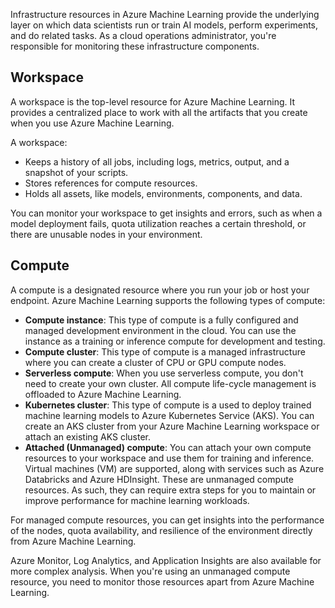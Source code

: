 Infrastructure resources in Azure Machine Learning provide the underlying layer on which data scientists run or train AI models, perform experiments, and do related tasks. As a cloud operations administrator, you're responsible for monitoring these infrastructure components.

## Workspace

A workspace is the top-level resource for Azure Machine Learning. It provides a centralized place to work with all the artifacts that you create when you use Azure Machine Learning.

A workspace:

- Keeps a history of all jobs, including logs, metrics, output, and a snapshot of your scripts.
- Stores references for compute resources.
- Holds all assets, like models, environments, components, and data.

You can monitor your workspace to get insights and errors, such as when a model deployment fails, quota utilization reaches a certain threshold, or there are unusable nodes in your environment.

## Compute

A compute is a designated resource where you run your job or host your endpoint. Azure Machine Learning supports the following types of compute:

- **Compute instance**: This type of compute is a fully configured and managed development environment in the cloud. You can use the instance as a training or inference compute for development and testing.
- **Compute cluster**: This type of compute is a managed infrastructure where you can create a cluster of CPU or GPU compute nodes.
- **Serverless compute**: When you use serverless compute, you don't need to create your own cluster. All compute life-cycle management is offloaded to Azure Machine Learning.
- **Kubernetes cluster**: This type of compute is a used to deploy trained machine learning models to Azure Kubernetes Service (AKS). You can create an AKS cluster from your Azure Machine Learning workspace or attach an existing AKS cluster.
- **Attached (Unmanaged) compute**: You can attach your own compute resources to your workspace and use them for training and inference. Virtual machines (VM) are supported, along with services such as Azure Databricks and Azure HDInsight. These are unmanaged compute resources. As such, they can require extra steps for you to maintain or improve performance for machine learning workloads.

For managed compute resources, you can get insights into the performance of the nodes, quota availability, and resilience of the environment directly from Azure Machine Learning.

Azure Monitor, Log Analytics, and Application Insights are also available for more complex analysis. When you're using an unmanaged compute resource, you need to monitor those resources apart from Azure Machine Learning.
